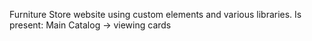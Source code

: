 Furniture Store website using custom elements and various libraries.
Is present:
Main 
Catalog -> viewing cards